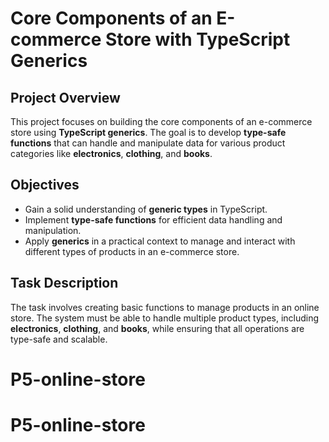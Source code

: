 # Core Components of an E-commerce Store with TypeScript Generics

## Project Overview
This project focuses on building the core components of an e-commerce store using **TypeScript generics**. The goal is to develop **type-safe functions** that can handle and manipulate data for various product categories like **electronics**, **clothing**, and **books**.

## Objectives
- Gain a solid understanding of **generic types** in TypeScript.
- Implement **type-safe functions** for efficient data handling and manipulation.
- Apply **generics** in a practical context to manage and interact with different types of products in an e-commerce store.

## Task Description
The task involves creating basic functions to manage products in an online store. The system must be able to handle multiple product types, including **electronics**, **clothing**, and **books**, while ensuring that all operations are type-safe and scalable.





# P5-online-store
# P5-online-store
